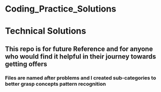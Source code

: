 # Coding_Practice_Solutions
# Technical Solutions 
## This repo is for future Reference and for anyone who would find it helpful in their journey towards getting offers

### Files are named after problems and I created sub-categories to better grasp concepts pattern recognition




